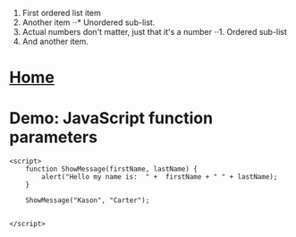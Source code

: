 1. First ordered list item
2. Another item
⋅⋅* Unordered sub-list. 
1. Actual numbers don't matter, just that it's a number
⋅⋅1. Ordered sub-list
4. And another item.
# [Home](homepage.md)

<!DOCTYPE html>
<html>
<body>
	<h1>Demo: JavaScript function parameters</h1>
	
	<script>
		function ShowMessage(firstName, lastName) {
			alert("Hello my name is:  " +  firstName + " " + lastName);
		}

		ShowMessage("Kason", "Carter");


    </script>
</body>
</html>
